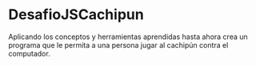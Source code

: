 # DesafioJSCachipun
Aplicando los conceptos y herramientas aprendidas hasta ahora crea un programa que le permita a una persona jugar al cachipún contra el computador.
